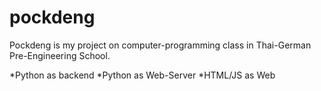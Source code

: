 # pockdeng
Pockdeng is my project on computer-programming class in Thai-German Pre-Engineering School.

*Python as backend
*Python as Web-Server
*HTML/JS as Web
